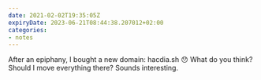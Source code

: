 ```yaml
---
date: 2021-02-02T19:35:05Z
expiryDate: 2023-06-21T08:44:38.207012+02:00
categories:
- notes
---
```


After an epiphany, I bought a new domain: hacdia.sh 😯 What do you think? Should I move everything there? Sounds interesting.
